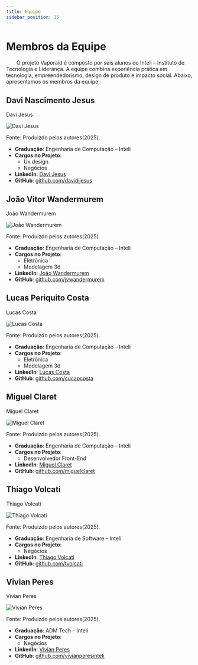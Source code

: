 ```yaml
---
title: Equipe
sidebar_position: 15
---
```


# Membros da Equipe
&emsp; O projeto Vaporaid é composto por seis alunos do Inteli – Instituto de Tecnologia e Liderança. A equipe combina experiência prática em tecnologia, empreendedorismo, design de produto e impacto social. Abaixo, apresentamos os membros da equipe:

## Davi Nascimento Jesus

<p style={{textAlign: 'center'}}>Davi Jesus</p>
<div style={{margin: 15}}>
    <div style={{textAlign: 'center'}}>
        <img src={require("../static/img/equipe/davi.jpeg").default} style={{width: 300}} alt="Davi Jesus" />
        <br />
    </div>
</div>
<p style={{textAlign: 'center'}}> Fonte: Produizdo pelos autores(2025).</p>

- **Graduação**: Engenharia de Computação – Inteli  
- **Cargos no Projeto**:
  - Ux design
  - Negócios
- **LinkedIn**: [Davi Jesus](https://www.linkedin.com/in/davi-nascimento-de-jesus/)  
- **GitHub**: [github.com/davidijesus](https://github.com/davidijesus)

## João Vitor Wandermurem

<p style={{textAlign: 'center'}}>João Wandermurem</p>
<div style={{margin: 15}}>
    <div style={{textAlign: 'center'}}>
        <img src={require("../static/img/equipe/jv.jpeg").default} style={{width: 300}} alt="João Wandermurem" />
        <br />
    </div>
</div>
<p style={{textAlign: 'center'}}> Fonte: Produizdo pelos autores(2025).</p>

- **Graduação**: Engenharia de Computação – Inteli  
- **Cargos no Projeto**:
  - Eletrônica
  - Modelagem 3d
- **LinkedIn**: [João Wandermurem](https://www.linkedin.com/in/jo%C3%A3o-v-wandermurem/)  
- **GitHub**: [github.com/jvwandermurem](https://github.com/jvwandermurem)

## Lucas Periquito Costa


<p style={{textAlign: 'center'}}>Lucas Costa</p>
<div style={{margin: 15}}>
    <div style={{textAlign: 'center'}}>
        <img src={require("../static/img/equipe/lucas.jpeg").default} style={{width: 300}} alt="Lucas Costa" />
        <br />
    </div>
</div>
<p style={{textAlign: 'center'}}> Fonte: Produizdo pelos autores(2025).</p>

- **Graduação**: Engenharia de Computação – Inteli  
- **Cargos no Projeto**:
  - Eletrônica
  - Modelagem 3d
- **LinkedIn**: [Lucas Costa](https://www.linkedin.com/in/lucas-periquito-costa/)  
- **GitHub**: [github.com/cucapcosta](https://github.com/cucapcosta)

## Miguel Claret

<p style={{textAlign: 'center'}}>Miguel Claret</p>
<div style={{margin: 15}}>
    <div style={{textAlign: 'center'}}>
        <img src={require("../static/img/equipe/claret.jpeg").default} style={{width: 300}} alt="Miguel Claret" />
        <br />
    </div>
</div>
<p style={{textAlign: 'center'}}> Fonte: Produizdo pelos autores(2025).</p>

- **Graduação**: Engenharia de Computação – Inteli  
- **Cargos no Projeto**:
  - Desenvolvedor Front-End
- **LinkedIn**: [Miguel Claret](https://www.linkedin.com/in/miguelclaret/)  
- **GitHub**: [github.com/miguelclaret](https://github.com/miguelclaret)


## Thiago Volcati

<p style={{textAlign: 'center'}}>Thiago Volcati</p>
<div style={{margin: 15}}>
    <div style={{textAlign: 'center'}}>
        <img src={require("../static/img/equipe/volcati.jpeg").default} style={{width: 300}} alt="Thiago Volcati" />
        <br />
    </div>
</div>
<p style={{textAlign: 'center'}}> Fonte: Produizdo pelos autores(2025).</p>

- **Graduação**: Engenharia de Software – Inteli  
- **Cargos no Projeto**:
  - Negócios
- **LinkedIn**: [Thiago Volcati](https://www.linkedin.com/in/thiagovolcati/)  
- **GitHub**: [github.com/tvolcati](https://github.com/tvolcati)

## Vivian Peres

<p style={{textAlign: 'center'}}>Vivian Peres</p>
<div style={{margin: 15}}>
    <div style={{textAlign: 'center'}}>
        <img src={require("../static/img/equipe/vivian.jpeg").default} style={{width: 300}} alt="Vivian Peres" />
        <br />
    </div>
</div>
<p style={{textAlign: 'center'}}> Fonte: Produizdo pelos autores(2025).</p>

- **Graduação**: ADM Tech – Inteli  
- **Cargos no Projeto**:
  - Negócios
- **LinkedIn**: [Vivian Peres](https://www.linkedin.com/in/peresvivian/)  
- **GitHub**: [github.com/vivianperesinteli](https://github.com/vivianperesinteli)